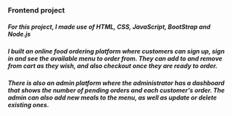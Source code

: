 ### Frontend project

##### For this project, I made use of HTML, CSS, JavaScript, BootStrap and Node.js
##### I built an online food ordering platform where customers can sign up, sign in and see the available menu to order from. They can add to and remove from cart as they wish, and also checkout once they are ready to order.
##### There is also an admin platform where the administrator has a dashboard that shows the number of pending orders and each customer's order. The admin can also add new meals to the menu, as well as update or delete existing ones.

